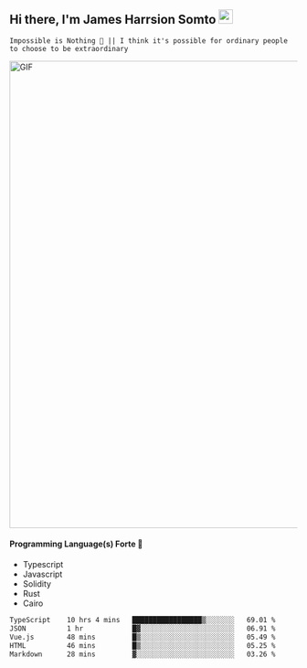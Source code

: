 ## Hi there, I'm James Harrsion Somto <img src="https://media.giphy.com/media/hvRJCLFzcasrR4ia7z/giphy.gif" width="25px">

`Impossible is Nothing 🚀 || I think it's possible for ordinary people to choose to be extraordinary`

 
<img align="center" alt="GIF" src="https://github.com/Gapur/Gapur/blob/master/coding.gif?raw=true" width="818px" height="818px" />


#### Programming Language(s) Forte 🚀
- Typescript
- Javascript
- Solidity
- Rust
- Cairo



<!--START_SECTION:waka-->

```txt
TypeScript    10 hrs 4 mins   █████████████████▒░░░░░░░   69.01 %
JSON          1 hr            █▓░░░░░░░░░░░░░░░░░░░░░░░   06.91 %
Vue.js        48 mins         █▒░░░░░░░░░░░░░░░░░░░░░░░   05.49 %
HTML          46 mins         █▒░░░░░░░░░░░░░░░░░░░░░░░   05.25 %
Markdown      28 mins         ▓░░░░░░░░░░░░░░░░░░░░░░░░   03.26 %
```

<!--END_SECTION:waka-->
<br />
<br />
<br />








